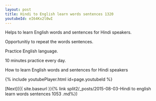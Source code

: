 ```yaml
---
layout: post
title: Hindi to English learn words sentences 1320 
youtubeId: eI64Kx2l0wI
---
```

 
 
Helps to learn English words and sentences for Hindi speakers.

Opportunitiy to repeat the words sentences. 

Practice English language. 
 
10 minutes practice every day. 
 
How to learn English words and sentences for Hindi speakers 
 
{% include youtubePlayer.html id=page.youtubeId %}
 
 
[Next]({{ site.baseurl }}{% link  split2/_posts/2015-08-03-Hindi to english learn words sentences 1053 .md%})
 

